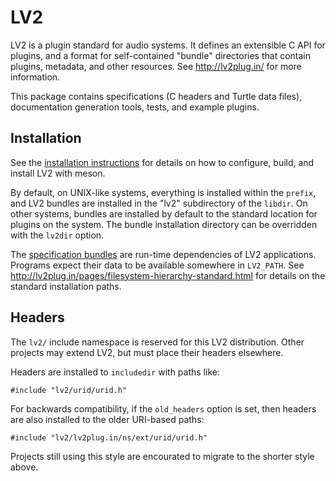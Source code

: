 LV2
===

LV2 is a plugin standard for audio systems.  It defines an extensible C API for
plugins, and a format for self-contained "bundle" directories that contain
plugins, metadata, and other resources.  See <http://lv2plug.in/> for more
information.

This package contains specifications (C headers and Turtle data files),
documentation generation tools, tests, and example plugins.

Installation
------------

See the [installation instructions](INSTALL.md) for details on how to
configure, build, and install LV2 with meson.

By default, on UNIX-like systems, everything is installed within the `prefix`,
and LV2 bundles are installed in the "lv2" subdirectory of the `libdir`.  On
other systems, bundles are installed by default to the standard location for
plugins on the system.  The bundle installation directory can be overridden
with the `lv2dir` option.

The [specification bundles](lv2) are run-time dependencies of LV2 applications.
Programs expect their data to be available somewhere in `LV2_PATH`.  See
<http://lv2plug.in/pages/filesystem-hierarchy-standard.html> for details on the
standard installation paths.

Headers
-------

The `lv2/` include namespace is reserved for this LV2 distribution.
Other projects may extend LV2, but must place their headers elsewhere.

Headers are installed to `includedir` with paths like:

    #include "lv2/urid/urid.h"

For backwards compatibility, if the `old_headers` option is set, then headers
are also installed to the older URI-based paths:

    #include "lv2/lv2plug.in/ns/ext/urid/urid.h"

Projects still using this style are encourated to migrate to the shorter style
above.
